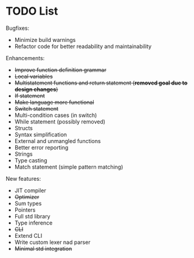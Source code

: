 #  TODO List

Bugfixes:
- Minimize build warnings
- Refactor code for better readability and maintainability

Enhancements:
- ~~Improve function definition grammar~~
- ~~Local variables~~
- ~~Multistatement functions and return statement (__removed goal due to design changes__)~~
- ~~If statement~~
- ~~Make language more functional~~
- ~~Switch statement~~
- Multi-condition cases (in switch)
- While statement (possibly removed)
- Structs
- Syntax simplification
- External and unmangled functions
- Better error reporting
- Strings
- Type casting
- Match statement (simple pattern matching)

New features:
- JIT compiler
- ~~Optimizer~~
- Sum types
- Pointers
- Full std library
- Type inference
- ~~CLI~~
- Extend CLI
- Write custom lexer nad parser
- ~~Minimal std integration~~
